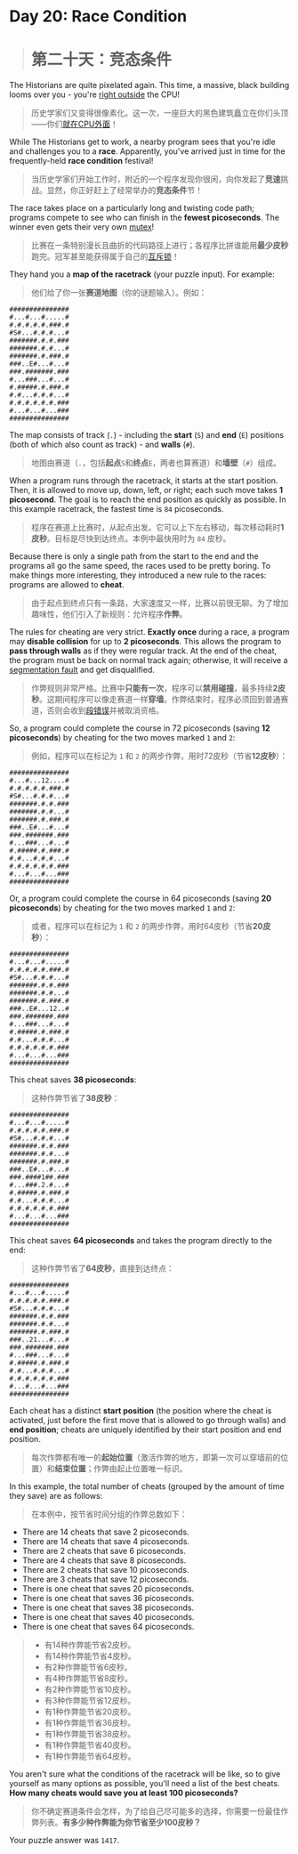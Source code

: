 # Day 20: Race Condition
> # 第二十天：竞态条件

The Historians are quite pixelated again. This time, a massive, black building looms over you - you're [right outside](https://adventofcode.com/2017/day/24) the CPU!
> 历史学家们又变得很像素化。这一次，一座巨大的黑色建筑矗立在你们头顶——你们[就在CPU外面](https://adventofcode.com/2017/day/24)！

While The Historians get to work, a nearby program sees that you're idle and challenges you to a **race**. Apparently, you've arrived just in time for the frequently-held **race condition** festival!
> 当历史学家们开始工作时，附近的一个程序发现你很闲，向你发起了**竞速**挑战。显然，你正好赶上了经常举办的**竞态条件**节！

The race takes place on a particularly long and twisting code path; programs compete to see who can finish in the **fewest picoseconds**. The winner even gets their very own [mutex](https://en.wikipedia.org/wiki/Lock_(computer_science))!
> 比赛在一条特别漫长且曲折的代码路径上进行；各程序比拼谁能用**最少皮秒**跑完。冠军甚至能获得属于自己的[互斥锁](https://en.wikipedia.org/wiki/Lock_(computer_science))！

They hand you a **map of the racetrack** (your puzzle input). For example:
> 他们给了你一张**赛道地图**（你的谜题输入）。例如：

```
###############
#...#...#.....#
#.#.#.#.#.###.#
#S#...#.#.#...#
#######.#.#.###
#######.#.#...#
#######.#.###.#
###..E#...#...#
###.#######.###
#...###...#...#
#.#####.#.###.#
#.#...#.#.#...#
#.#.#.#.#.#.###
#...#...#...###
###############
```

The map consists of track (`.`) - including the **start** (`S`) and **end** (`E`) positions (both of which also count as track) - and **walls** (`#`).
> 地图由赛道（`.`，包括**起点**`S`和**终点**`E`，两者也算赛道）和**墙壁**（`#`）组成。

When a program runs through the racetrack, it starts at the start position. Then, it is allowed to move up, down, left, or right; each such move takes **1 picosecond**. The goal is to reach the end position as quickly as possible. In this example racetrack, the fastest time is `84` picoseconds.
> 程序在赛道上比赛时，从起点出发。它可以上下左右移动，每次移动耗时**1皮秒**。目标是尽快到达终点。本例中最快用时为 `84` 皮秒。

Because there is only a single path from the start to the end and the programs all go the same speed, the races used to be pretty boring. To make things more interesting, they introduced a new rule to the races: programs are allowed to **cheat**.
> 由于起点到终点只有一条路，大家速度又一样，比赛以前很无聊。为了增加趣味性，他们引入了新规则：允许程序**作弊**。

The rules for cheating are very strict. **Exactly once** during a race, a program may **disable collision** for up to **2 picoseconds**. This allows the program to **pass through walls** as if they were regular track. At the end of the cheat, the program must be back on normal track again; otherwise, it will receive a [segmentation fault](https://en.wikipedia.org/wiki/Segmentation_fault) and get disqualified.
> 作弊规则非常严格。比赛中**只能有一次**，程序可以**禁用碰撞**，最多持续**2皮秒**。这期间程序可以像走赛道一样**穿墙**。作弊结束时，程序必须回到普通赛道，否则会收到[段错误](https://en.wikipedia.org/wiki/Segmentation_fault)并被取消资格。

So, a program could complete the course in 72 picoseconds (saving **12 picoseconds**) by cheating for the two moves marked `1` and `2`:
> 例如，程序可以在标记为 `1` 和 `2` 的两步作弊，用时72皮秒（节省**12皮秒**）：

```
###############
#...#...12....#
#.#.#.#.#.###.#
#S#...#.#.#...#
#######.#.#.###
#######.#.#...#
#######.#.###.#
###..E#...#...#
###.#######.###
#...###...#...#
#.#####.#.###.#
#.#...#.#.#...#
#.#.#.#.#.#.###
#...#...#...###
###############
```

Or, a program could complete the course in 64 picoseconds (saving **20 picoseconds**) by cheating for the two moves marked `1` and `2`:
> 或者，程序可以在标记为 `1` 和 `2` 的两步作弊，用时64皮秒（节省**20皮秒**）：

```
###############
#...#...#.....#
#.#.#.#.#.###.#
#S#...#.#.#...#
#######.#.#.###
#######.#.#...#
#######.#.###.#
###..E#...12..#
###.#######.###
#...###...#...#
#.#####.#.###.#
#.#...#.#.#...#
#.#.#.#.#.#.###
#...#...#...###
###############
```

This cheat saves **38 picoseconds**:
> 这种作弊节省了**38皮秒**：

```
###############
#...#...#.....#
#.#.#.#.#.###.#
#S#...#.#.#...#
#######.#.#.###
#######.#.#...#
#######.#.###.#
###..E#...#...#
###.####1##.###
#...###.2.#...#
#.#####.#.###.#
#.#...#.#.#...#
#.#.#.#.#.#.###
#...#...#...###
###############
```

This cheat saves **64 picoseconds** and takes the program directly to the end:
> 这种作弊节省了**64皮秒**，直接到达终点：

```
###############
#...#...#.....#
#.#.#.#.#.###.#
#S#...#.#.#...#
#######.#.#.###
#######.#.#...#
#######.#.###.#
###..21...#...#
###.#######.###
#...###...#...#
#.#####.#.###.#
#.#...#.#.#...#
#.#.#.#.#.#.###
#...#...#...###
###############
```

Each cheat has a distinct **start position** (the position where the cheat is activated, just before the first move that is allowed to go through walls) and **end position**; cheats are uniquely identified by their start position and end position.
> 每次作弊都有唯一的**起始位置**（激活作弊的地方，即第一次可以穿墙前的位置）和**结束位置**；作弊由起止位置唯一标识。

In this example, the total number of cheats (grouped by the amount of time they save) are as follows:
> 在本例中，按节省时间分组的作弊总数如下：

- There are 14 cheats that save 2 picoseconds.
- There are 14 cheats that save 4 picoseconds.
- There are 2 cheats that save 6 picoseconds.
- There are 4 cheats that save 8 picoseconds.
- There are 2 cheats that save 10 picoseconds.
- There are 3 cheats that save 12 picoseconds.
- There is one cheat that saves 20 picoseconds.
- There is one cheat that saves 36 picoseconds.
- There is one cheat that saves 38 picoseconds.
- There is one cheat that saves 40 picoseconds.
- There is one cheat that saves 64 picoseconds.
> - 有14种作弊能节省2皮秒。
> - 有14种作弊能节省4皮秒。
> - 有2种作弊能节省6皮秒。
> - 有4种作弊能节省8皮秒。
> - 有2种作弊能节省10皮秒。
> - 有3种作弊能节省12皮秒。
> - 有1种作弊能节省20皮秒。
> - 有1种作弊能节省36皮秒。
> - 有1种作弊能节省38皮秒。
> - 有1种作弊能节省40皮秒。
> - 有1种作弊能节省64皮秒。

You aren't sure what the conditions of the racetrack will be like, so to give yourself as many options as possible, you'll need a list of the best cheats. **How many cheats would save you at least 100 picoseconds?**
> 你不确定赛道条件会怎样，为了给自己尽可能多的选择，你需要一份最佳作弊列表。**有多少种作弊能为你节省至少100皮秒？**

Your puzzle answer was `1417`.
